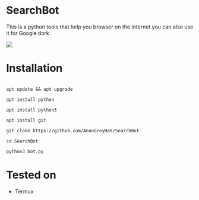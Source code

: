 # SearchBot

This is a python tools that help you browser on the internet you can also use it for Google dork

![](https://img.shields.io/badge/Author%20-Anongreyhat%20Pro%20Cracker%20-green)

# Installation

```

apt update && apt upgrade

apt install python

apt install python3

apt install git

git clone https://github.com/AnonGreyHat/SearchBot

cd SearchBot

python3 bot.py

```

# Tested on

- Termux
